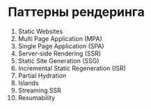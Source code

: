 

# Паттерны рендеринга

1. Static Websites
2. Multi Page Application (MPA)
3. Single Page Application (SPA)
4. Server-side Rendering (SSR)
5. Static Site Generation (SSG)
6. Incremental Static Regeneration (ISR)
7. Partial Hydration
8. Islands
9. Streaming SSR
10. Resumability
